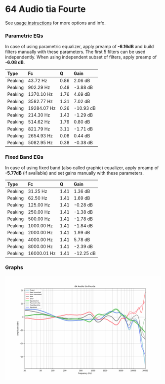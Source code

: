 # 64 Audio tia Fourte
See [usage instructions](https://github.com/jaakkopasanen/AutoEq#usage) for more options and info.

### Parametric EQs
In case of using parametric equalizer, apply preamp of **-6.16dB** and build filters manually
with these parameters. The first 5 filters can be used independently.
When using independent subset of filters, apply preamp of **-6.08 dB**.

| Type    | Fc          |    Q | Gain      |
|:--------|:------------|:-----|:----------|
| Peaking | 43.72 Hz    | 0.86 | 2.06 dB   |
| Peaking | 902.29 Hz   | 0.48 | -3.88 dB  |
| Peaking | 1370.10 Hz  | 1.76 | 4.69 dB   |
| Peaking | 3582.77 Hz  | 1.31 | 7.02 dB   |
| Peaking | 19284.07 Hz | 0.26 | -10.93 dB |
| Peaking | 214.30 Hz   | 1.43 | -1.29 dB  |
| Peaking | 514.62 Hz   | 1.79 | 0.80 dB   |
| Peaking | 821.79 Hz   | 3.11 | -1.71 dB  |
| Peaking | 2654.93 Hz  | 0.08 | 0.44 dB   |
| Peaking | 5082.95 Hz  | 0.38 | -0.38 dB  |

### Fixed Band EQs
In case of using fixed band (also called graphic) equalizer, apply preamp of **-5.77dB**
(if available) and set gains manually with these parameters.

| Type    | Fc          |    Q | Gain      |
|:--------|:------------|:-----|:----------|
| Peaking | 31.25 Hz    | 1.41 | 1.36 dB   |
| Peaking | 62.50 Hz    | 1.41 | 1.69 dB   |
| Peaking | 125.00 Hz   | 1.41 | -0.28 dB  |
| Peaking | 250.00 Hz   | 1.41 | -1.38 dB  |
| Peaking | 500.00 Hz   | 1.41 | -1.78 dB  |
| Peaking | 1000.00 Hz  | 1.41 | -1.84 dB  |
| Peaking | 2000.00 Hz  | 1.41 | 1.99 dB   |
| Peaking | 4000.00 Hz  | 1.41 | 5.78 dB   |
| Peaking | 8000.00 Hz  | 1.41 | -2.39 dB  |
| Peaking | 16000.01 Hz | 1.41 | -12.25 dB |

### Graphs
![](./64%20Audio%20tia%20Fourte.png)